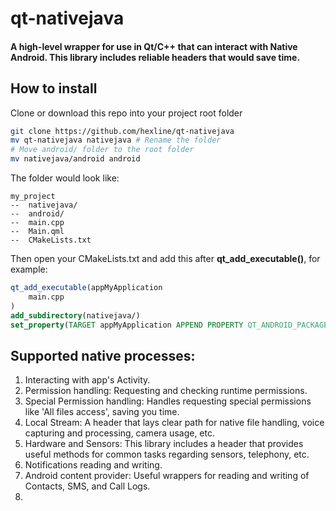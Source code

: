 # qt-nativejava
#### A high-level wrapper for use in Qt/C++ that can interact with Native Android. This library includes reliable headers that would save time. 

## How to install
Clone or download this repo into your project root folder
```bash
git clone https://github.com/hexline/qt-nativejava
mv qt-nativejava nativejava # Rename the folder
# Move android/ folder to the root folder
mv nativejava/android android
```
The folder would look like:
```
my_project
--  nativejava/
--  android/
--  main.cpp
--  Main.qml
--  CMakeLists.txt
```
Then open your CMakeLists.txt and add this after <b>qt_add_executable()</b>, for example:
```cmake
qt_add_executable(appMyApplication
    main.cpp
)
add_subdirectory(nativejava/)
set_property(TARGET appMyApplication APPEND PROPERTY QT_ANDROID_PACKAGE_SOURCE_DIR ${CMAKE_SOURCE_DIR}/android)
```
## Supported native processes:
1. Interacting with app's Activity.
2. Permission handling: Requesting and checking runtime permissions.
3. Special Permission handling: Handles requesting special permissions like 'All files access', saving you time.
4. Local Stream: A header that lays clear path for native file handling, voice capturing and processing, camera usage, etc.
5. Hardware and Sensors: This library includes a header that provides useful methods for common tasks regarding sensors, telephony, etc.
6. Notifications reading and writing.
7. Android content provider: Useful wrappers for reading and writing of Contacts, SMS, and Call Logs.
8. 
